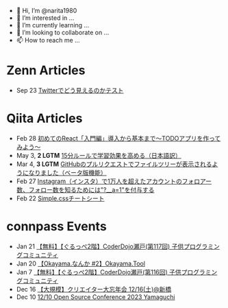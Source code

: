 - 👋 Hi, I’m @narita1980
- 👀 I’m interested in ...
- 🌱 I’m currently learning ...
- 💞️ I’m looking to collaborate on ...
- 📫 How to reach me ...

# Zenn Articles

<!-- profile updater begin: zenn -->
- Sep 23 [Twitterでどう見えるのかテスト](https://zenn.dev/narita1980/articles/cbb21f8d7f785752d6ac)
<!-- profile updater end: zenn -->

# Qiita Articles

<!-- profile updater begin: qiita -->
- Feb 28 [初めてのReact「入門編」導入から基本まで〜TODOアプリを作ってみよう〜](https://qiita.com/narita1980/items/49df43425ba2400bd0c2)
- May 3, **2 LGTM** [15分ルールで学習効果を高める（日本語訳）](https://qiita.com/narita1980/items/d0ad5246344fc6e4380f)
- Mar 4, **3 LGTM** [GitHubのプルリクエストでファイルツリーが表示されるようになりました（ベータ版機能）](https://qiita.com/narita1980/items/bee2c5232342a51e0415)
- Feb 27 [Instagram（インスタ）で1万人を超えたアカウントのフォロアー数、フォロー数を知るためには"?__a=1"を付与する](https://qiita.com/narita1980/items/630b7014fa893461b991)
- Feb 22 [Simple.cssチートシート](https://qiita.com/narita1980/items/fd2ccf0e91944aab9fd5)
<!-- profile updater end: qiita -->

# connpass Events

<!-- profile updater begin: connpass -->
- Jan 21 [【無料】【ぐるっぺ2階】CoderDojo瀬戸(第117回) 子供プログラミングコミュニティ](https://coderdojo-seto.connpass.com/event/302940/)
- Jan 20 [【Okayama.なんか #2】Okayama.Tool](https://okayama-nanka.connpass.com/event/301465/)
- Jan 7 [【無料】【ぐるっぺ2階】CoderDojo瀬戸(第116回) 子供プログラミングコミュニティ](https://coderdojo-seto.connpass.com/event/302939/)
- Dec 16 [【大規模】クリエイター大忘年会 12/16(土)@新橋](https://creator-square.connpass.com/event/302928/)
- Dec 10 [12/10 Open Source Conference 2023 Yamaguchi](https://ospn.connpass.com/event/300548/)
<!-- profile updater end: connpass -->

<!---
narita1980/narita1980 is a ✨ special ✨ repository because its `README.md` (this file) appears on your GitHub profile.
You can click the Preview link to take a look at your changes.
--->
